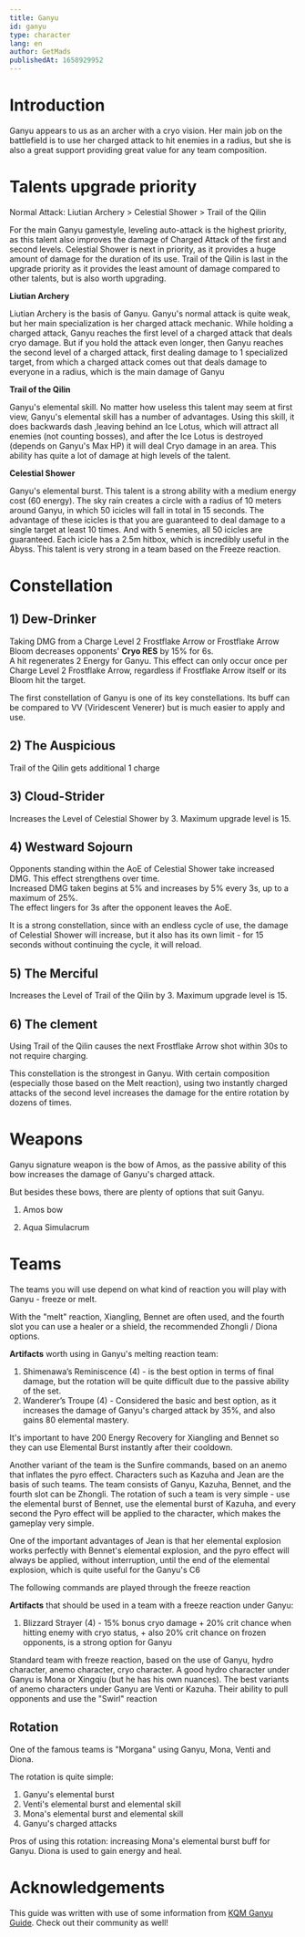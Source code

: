 ```yaml
---
title: Ganyu
id: ganyu
type: character
lang: en
author: GetMads
publishedAt: 1658929952
---
```


# Introduction

Ganyu appears to us as an archer with a cryo vision. Her main job on the battlefield is to use her charged attack to hit enemies in a radius, but she is also a great support providing great value for any team composition.

# Talents upgrade priority

Normal Attack: Liutian Archery > Celestial Shower > Trail of the Qilin

For the main Ganyu gamestyle, leveling auto-attack is the highest priority, as this talent also improves the damage of Charged Attack of the first and second levels. Celestial Shower is next in priority, as it provides a huge amount of damage for the duration of its use. Trail of the Qilin is last in the upgrade priority as it provides the least amount of damage compared to other talents, but is also worth upgrading.

**Liutian Archery**

Liutian Archery is the basis of Ganyu. Ganyu's normal attack is quite weak, but her main specialization is her charged attack mechanic. While holding a charged attack, Ganyu reaches the first level of a charged attack that deals cryo damage. But if you hold the attack even longer, then Ganyu reaches the second level of a charged attack, first dealing damage to 1 specialized target, from which a charged attack comes out that deals damage to everyone in a radius, which is the main damage of Ganyu

**Trail of the Qilin**

Ganyu's elemental skill. No matter how useless this talent may seem at first view, Ganyu's elemental skill has a number of advantages. Using this skill, it does backwards dash ,leaving behind an Ice Lotus, which will attract all enemies (not counting bosses), and after the Ice Lotus is destroyed (depends on Ganyu's Max HP) it will deal Cryo damage in an area. This ability has quite a lot of damage at high levels of the talent.

**Celestial Shower**

Ganyu's elemental burst. This talent is a strong ability with a medium energy cost (60 energy). The sky rain creates a circle with a radius of 10 meters around Ganyu, in which 50 icicles will fall in total in 15 seconds. The advantage of these icicles is that you are guaranteed to deal damage to a single target at least 10 times. And with 5 enemies, all 50 icicles are guaranteed. Each icicle has a 2.5m hitbox, which is incredibly useful in the Abyss. This talent is very strong in a team based on the Freeze reaction.


# Constellation 

## 1) Dew-Drinker

Taking DMG from a Charge Level 2 Frostflake Arrow or Frostflake Arrow Bloom decreases opponents' **Cryo RES** by 15% for 6s.  
A hit regenerates 2 Energy for Ganyu. This effect can only occur once per Charge Level 2 Frostflake Arrow, regardless if Frostflake Arrow itself or its Bloom hit the target.

The first constellation of Ganyu is one of its key constellations. Its buff can be compared to VV (Viridescent Venerer) but is much easier to apply and use. 

## 2) The Auspicious

Trail of the Qilin gets additional 1 charge

## 3) Cloud-Strider

Increases the Level of Celestial Shower by 3. Maximum upgrade level is 15.

## 4) Westward Sojourn

Opponents standing within the AoE of Celestial Shower take increased DMG. This effect strengthens over time.  
Increased DMG taken begins at 5% and increases by 5% every 3s, up to a maximum of 25%.  
The effect lingers for 3s after the opponent leaves the AoE.

It is a strong constellation, since with an endless cycle of use, the damage of Celestial Shower will increase, but it also has its own limit - for 15 seconds without continuing the cycle, it will reload.

## 5) The Merciful

Increases the Level of Trail of the Qilin by 3. Maximum upgrade level is 15.

## 6) The clement

Using Trail of the Qilin causes the next Frostflake Arrow shot within 30s to not require charging.

This constellation is the strongest in Ganyu. With certain composition (especially those based on the Melt reaction), using two instantly charged attacks of the second level increases the damage for the entire rotation by dozens of times.

# Weapons

Ganyu signature weapon is the bow of Amos, as the passive ability of this bow increases the damage of Ganyu's charged attack.

But besides these bows, there are plenty of options that suit Ganyu.

1) Amos bow

2) Aqua Simulacrum

# Teams

The teams you will use depend on what kind of reaction you will play with Ganyu - freeze or melt.

With the "melt" reaction, Xiangling, Bennet are often used, and the fourth slot you can use a healer or a shield, the recommended Zhongli / Diona options.

**Artifacts** worth using in Ganyu's melting reaction team:

1) Shimenawa’s Reminiscence (4) - is the best option in terms of final damage, but the rotation will be quite difficult due to the passive ability of the set.
2) Wanderer’s Troupe (4) - Considered the basic and best option, as it increases the damage of Ganyu's charged attack by 35%, and also gains 80 elemental mastery.

It's important to have 200 Energy Recovery for Xiangling and Bennet so they can use Elemental Burst instantly after their cooldown.

Another variant of the team is the Sunfire commands, based on an anemo that inflates the pyro effect. Characters such as Kazuha and Jean are the basis of such teams. The team consists of Ganyu, Kazuha, Bennet, and the fourth slot can be Zhongli. The rotation of such a team is very simple - use the elemental burst of Bennet, use the elemental burst of Kazuha, and every second the Pyro effect will be applied to the character, which makes the gameplay very simple.

One of the important advantages of Jean is that her elemental explosion works perfectly with Bennet's elemental explosion, and the pyro effect will always be applied, without interruption, until the end of the elemental explosion, which is quite useful for the Ganyu's C6

The following commands are played through the freeze reaction

**Artifacts** that should be used in a team with a freeze reaction under Ganyu:

1) Blizzard Strayer (4) - 15% bonus cryo damage + 20% crit chance when hitting enemy with cryo status, + also 20% crit chance on frozen opponents, is a strong option for Ganyu

Standard team with freeze reaction, based on the use of Ganyu, hydro character, anemo character, cryo character. A good hydro character under Ganyu is Mona or Xingqiu (but he has his own nuances). The best variants of anemo characters under Ganyu are Venti or Kazuha. Their ability to pull opponents and use the "Swirl" reaction

## Rotation

One of the famous teams is "Morgana" using Ganyu, Mona, Venti and Diona. 

The rotation is quite simple: 

 1. Ganyu's elemental burst 
 2. Venti's elemental burst and elemental skill 
 3. Mona's elemental burst and elemental skill 
 4. Ganyu's charged attacks 
 
Pros of using this rotation: increasing Mona's elemental burst buff for Ganyu. Diona is used to gain energy and heal.

# Acknowledgements

This guide was written with use of some information from [KQM Ganyu Guide](https://keqingmains.com/ganyu/). Check out their community as well!
